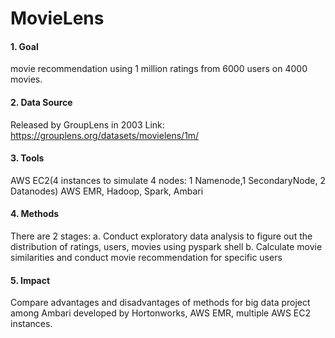 # MovieLens
#### 1. Goal
movie recommendation using 1 million ratings from 6000 users on 4000 movies.

#### 2. Data Source
Released by GroupLens in 2003 
Link: https://grouplens.org/datasets/movielens/1m/

#### 3. Tools
AWS EC2(4 instances to simulate 4 nodes: 1 Namenode,1 SecondaryNode, 2 Datanodes)
AWS EMR, Hadoop, Spark, Ambari

#### 4. Methods
There are 2 stages:
a. Conduct exploratory data analysis to figure out the distribution of ratings, users, movies using pyspark shell
b. Calculate movie similarities and conduct movie recommendation for specific users 

#### 5. Impact
Compare advantages and disadvantages of methods for big data project among Ambari developed by Hortonworks, 
AWS EMR, multiple AWS EC2 instances. 
